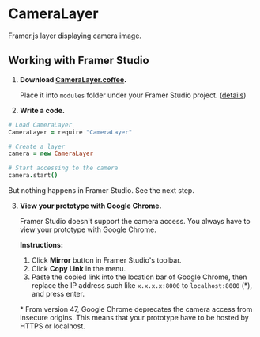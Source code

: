 CameraLayer
===========

Framer.js layer displaying camera image.

Working with Framer Studio
-----

1. **Download [CameraLayer.coffee](https://raw.githubusercontent.com/ktcy/CameraLayer/master/src/CameraLayer.coffee).**

   Place it into `modules` folder under your Framer Studio project. ([details](http://framerjs.com/docs/#modules.modules))

2. **Write a code.**
  ```coffee
  # Load CameraLayer
  CameraLayer = require "CameraLayer"

  # Create a layer
  camera = new CameraLayer

  # Start accessing to the camera
  camera.start()
  ```
  But nothing happens in Framer Studio. See the next step.

3. **View your prototype with Google Chrome.**

   Framer Studio doesn't support the camera access. You always have to view your prototype with Google Chrome.

   **Instructions:**
   1. Click **Mirror** button in Framer Studio's toolbar.
   2. Click **Copy Link** in the menu.
   3. Paste the copied link into the location bar of Google Chrome, then replace the IP address such like `x.x.x.x:8000` to `localhost:8000` (\*), and press enter.

   \* From version 47, Google Chrome deprecates the camera access from insecure origins. This means that your prototype have to be hosted by HTTPS or localhost.
